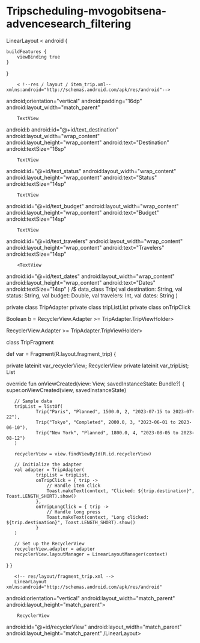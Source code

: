 # Tripscheduling-mvogobitsena-advencesearch_filtering
LinearLayout < android {

    buildFeatures {
        viewBinding true
    }
}

        < !--res / layout / item_trip.xml-- xmlns:android="http://schemas.android.com/apk/res/android"-->
android;orientation="vertical"
android:padding="16dp"
android:layout_width="match_parent"


        TextView
android:b
android:id="@+id/text_destination"
android:layout_width="wrap_content"
android:layout_height="wrap_content"
android:text="Destination"
android:textSize="16sp"

        TextView
android:id="@+id/text_status"
android:layout_width="wrap_content"
android:layout_height="wrap_content"
android:text="Status"
android:textSize="14sp"

        TextView
android:id="@+id/text_budget"
android:layout_width="wrap_content"
android:layout_height="wrap_content"
android:text="Budget"
android:textSize="14sp"

        TextView
android:id="@+id/text_travelers"
android:layout_width="wrap_content"
android:layout_height="wrap_content"
android:text="Travelers"
android:textSize="14sp"

        <TextView
android:id="@+id/text_dates"
android:layout_width="wrap_content"
android:layout_height="wrap_content"
android:text="Dates"
android:textSize="14sp"
        </LinearLayout>
)
/$
data_class Trip(
        val destination: String,
                val status: String,
        val budget: Double,
        val travelers: Int,
val dates: String
)

private class TripAdapter <Trip>
private class tripListList <Trip>
private class onTripClick



Boolean b = RecyclerView.Adapter >= TripAdapter.TripViewHolder>


RecyclerView.Adapter >= TripAdapter.TripViewHolder>


class TripFragment

def var = Fragment(R.layout.fragment_trip) {

   private lateinit var_recyclerView; RecyclerView
   private lateinit var_tripList; List<Trip>

   override fun onViewCreated(view: View, savedInstanceState: Bundle?) {
       super.onViewCreated(view, savedInstanceState)

       // Sample data
       tripList = listOf(
               Trip("Paris", "Planned", 1500.0, 2, "2023-07-15 to 2023-07-22"),
               Trip("Tokyo", "Completed", 2000.0, 3, "2023-06-01 to 2023-06-10"),
               Trip("New York", "Planned", 1800.0, 4, "2023-08-05 to 2023-08-12")
       )

       recyclerView = view.findViewById(R.id.recyclerView)

       // Initialize the adapter
       val adapter = TripAdapter(
               tripList = tripList,
               onTripClick = { trip ->
                   // Handle item click
                   Toast.makeText(context, "Clicked: ${trip.destination}", Toast.LENGTH_SHORT).show()
               },
               onTripLongClick = { trip ->
                   // Handle long press
                   Toast.makeText(context, "Long clicked: ${trip.destination}", Toast.LENGTH_SHORT).show()
               }
       )

       // Set up the RecyclerView
       recyclerView.adapter = adapter
       recyclerView.layoutManager = LinearLayoutManager(context)
   }
}


       <!-- res/layout/fragment_trip.xml -->
       LinearLayout xmlns:android="http://schemas.android.com/apk/res/android"
android:orientation="vertical"
android:layout_width="match_parent"
android:layout_height="match_parent">

        RecyclerView
android:id="@+id/recyclerView"
android:layout_width="match_parent"
android:layout_height="match_parent"
/LinearLayout>
